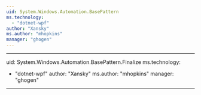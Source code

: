 ```yaml
---
uid: System.Windows.Automation.BasePattern
ms.technology: 
  - "dotnet-wpf"
author: "Xansky"
ms.author: "mhopkins"
manager: "ghogen"
---
```


---
uid: System.Windows.Automation.BasePattern.Finalize
ms.technology: 
  - "dotnet-wpf"
author: "Xansky"
ms.author: "mhopkins"
manager: "ghogen"
---
